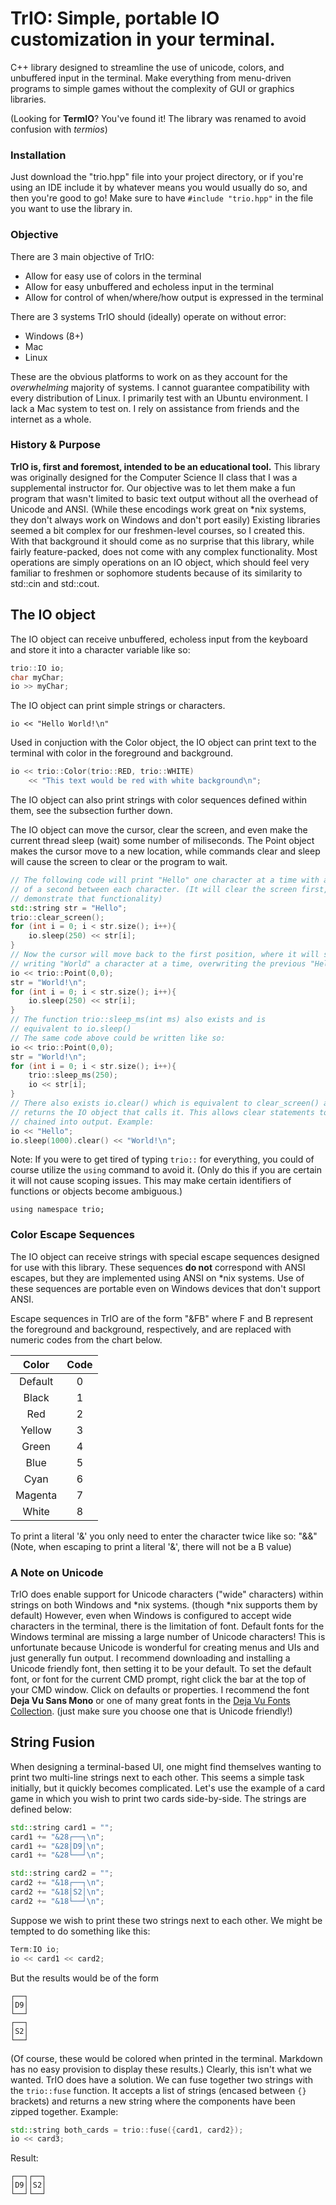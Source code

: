# TrIO: Simple, portable IO customization in your terminal.
C++ library designed to streamline the use of unicode, colors, and
unbuffered input in the terminal. Make everything from menu-driven programs to
simple games without the complexity of GUI or graphics libraries.

(Looking for **TermIO**? You've found it! The library was renamed to avoid
confusion with *termios*)

### Installation
Just download the "trio.hpp" file into your project directory, or if you're
using an IDE include it by whatever means you would usually do so, and then
you're good to go! Make sure to have `#include "trio.hpp"` in the file you
want to use the library in.

### Objective
There are 3 main objective of TrIO:
  - Allow for easy use of colors in the terminal
  - Allow for easy unbuffered and echoless input in the terminal
  - Allow for control of when/where/how output is expressed in the terminal
  
There are 3 systems TrIO should (ideally) operate on without error:
  - Windows (8+)
  - Mac
  - Linux

These are the obvious platforms to work on as they account for the
*overwhelming* majority of systems. I cannot guarantee compatibility with
every distribution of Linux. I primarily test with an Ubuntu environment.
I lack a Mac system to test on. I rely on assistance from friends and the
internet as a whole.

### History & Purpose
**TrIO is, first and foremost, intended to be an educational tool.**
This library was originally designed for the Computer Science II class that I
was a supplemental instructor for. Our objective was to let them make a fun
program that wasn't limited to basic text output without all the overhead of
Unicode and ANSI. (While these encodings work great on *nix systems, they don't
always work on Windows and don't port easily) Existing libraries seemed a bit
complex for our freshmen-level courses, so I created this. With that background
it should come as no surprise that this library, while fairly feature-packed,
does not come with any complex functionality. Most operations are simply
operations on an IO object, which should feel very familiar to freshmen or
sophomore students because of its similarity to std::cin and std::cout.

## The IO object
The IO object can receive unbuffered, echoless input from the keyboard and
store it into a character variable like so:
```cpp
trio::IO io;
char myChar;
io >> myChar;
```
The IO object can print simple strings or characters.

`io << "Hello World!\n"`

Used in conjuction with the Color object, the IO object can print text to
the terminal with color in the foreground and background.
```cpp
io << trio::Color(trio::RED, trio::WHITE)
    << "This text would be red with white background\n";
```
The IO object can also print strings with color sequences defined within them,
see the subsection further down.

The IO object can move the cursor, clear the screen, and even make the current
thread sleep (wait) some number of miliseconds. The Point object makes the
cursor move to a new location, while commands clear and sleep will cause the
screen to clear or the program to wait.
```cpp
// The following code will print "Hello" one character at a time with a quarter
// of a second between each character. (It will clear the screen first, just to
// demonstrate that functionality)
std::string str = "Hello";
trio::clear_screen();
for (int i = 0; i < str.size(); i++){
    io.sleep(250) << str[i];
}
// Now the cursor will move back to the first position, where it will start
// writing "World" a character at a time, overwriting the previous "Hello".
io << trio::Point(0,0);
str = "World!\n";
for (int i = 0; i < str.size(); i++){
    io.sleep(250) << str[i];
}
// The function trio::sleep_ms(int ms) also exists and is
// equivalent to io.sleep()
// The same code above could be written like so:
io << trio::Point(0,0);
str = "World!\n";
for (int i = 0; i < str.size(); i++){
    trio::sleep_ms(250);
    io << str[i];
}
// There also exists io.clear() which is equivalent to clear_screen() and
// returns the IO object that calls it. This allows clear statements to be
// chained into output. Example:
io << "Hello";
io.sleep(1000).clear() << "World!\n";
```

Note: If you were to get tired of typing `trio::` for everything, you could
of course utilize the `using` command to avoid it. (Only do this if you are
certain it will not cause scoping issues. This may make certain identifiers
of functions or objects become ambiguous.)

`using namespace trio;`

### Color Escape Sequences
The IO object can receive strings with special escape sequences designed for
use with this library. These sequences **do not** correspond with ANSI escapes,
but they are implemented using ANSI on *nix systems. Use of these sequences
are portable even on Windows devices that don't support ANSI.

Escape sequences in TrIO are of the form "&FB" where F and B represent the 
foreground and background, respectively, and are replaced with numeric codes from the chart below.

| Color    | Code |
| :---:    | :-:  |
| Default  | 0    |
| Black    | 1    |
| Red      | 2    |
| Yellow   | 3    |
| Green    | 4    |
| Blue     | 5    |
| Cyan     | 6    |
| Magenta  | 7    |
| White    | 8    |

To print a literal '&' you only need to enter the character twice like so: "&&"
(Note, when escaping to print a literal '&', there will not be a B value)

### A Note on Unicode
TrIO does enable support for Unicode characters ("wide" characters) within
strings on both Windows and *nix systems. (though *nix supports them by
default) However, even when Windows is configured to accept wide characters in
the terminal, there is the limitation of font. Default fonts for the Windows
terminal are missing a large number of Unicode characters! This is unfortunate
because Unicode is wonderful for creating menus and UIs and just generally fun
output. I recommend downloading and installing a Unicode friendly font, then
setting it to be your default.
To set the default font, or font for the current CMD prompt, right click the
bar at the top of your CMD window. Click on defaults or properties.
I recommend  the font **Deja Vu Sans Mono** or one of many great fonts in
the [Deja Vu Fonts Collection](https://dejavu-fonts.github.io/). (just make sure you choose one that is Unicode friendly!)

## String Fusion
When designing a terminal-based UI, one might find themselves wanting to print
two multi-line strings next to each other. This seems a simple task initially,
but it quickly becomes complicated.
Let's use the example of a card game in which you wish to print two cards
side-by-side. The strings are defined below:
```cpp
std::string card1 = "";
card1 += "&28┌──┐\n";
card1 += "&28│D9│\n";
card1 += "&28└──┘\n";

std::string card2 = "";
card2 += "&18┌──┐\n";
card2 += "&18│S2│\n";
card2 += "&18└──┘\n";
```
Suppose we wish to print these two strings next to each other. We might be
tempted to do something like this:
```cpp
Term:IO io;
io << card1 << card2;
```
But the results would be of the form
```
┌──┐
│D9│
└──┘
┌──┐
│S2│
└──┘
```
(Of course, these would be colored when printed in the terminal. Markdown has
no easy provision to display these results.)
Clearly, this isn't what we wanted. TrIO does have a solution. We can fuse
together two strings with the `trio::fuse` function. It accepts a list of
strings (encased between `{}` brackets) and returns a new string where the
components have been zipped together. Example:
```cpp
std::string both_cards = trio::fuse({card1, card2});
io << card3;
```
Result:
```
┌──┐┌──┐
│D9││S2│
└──┘└──┘
```

